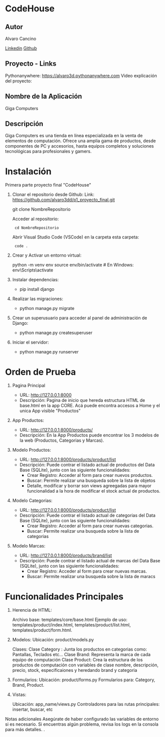 # CodeHouse 

## Autor

Alvaro Cancino 

[Linkedin](https://www.linkedin.com/in/alvarocancino/)
[Github](https://github.com/alvaro3dd)

## Proyecto - Links

Pythonanywhere: https://alvaro3d.pythonanywhere.com
Video explicación del proyecto: 

## Nombre de la Aplicación
Giga Computers


## Descripción
Giga Computers es una tienda en línea especializada en la venta de elementos de computación. Ofrece una amplia gama de productos, desde componentes de PC y accesorios, hasta equipos completos y soluciones tecnológicas para profesionales y gamers.


# **Instalación**
Primera parte proyecto final "CodeHouse"

1. Clonar el repositorio desde Github:
Link: https://github.com/alvaro3dd/p1_proyecto_final.git

    git clone NombreRepositorio

    Acceder al repositorio:

        cd NombreRepositorio

    Abrir  Visual Studio Code (VSCode) en la carpeta esta carpeta:

        code .

2. Crear y Activar un entorno virtual:

    python -m venv env
    source env/bin/activate  # En Windows: env\Scripts\activate

3. Instalar dependencias:

   - pip install django

4. Realizar las migraciones:

    - python manage.py migrate

5. Crear un superusuario para acceder al panel de administración de Django:

    - python manage.py createsuperuser

6. Iniciar el servidor:
    - python manage.py runserver


# **Orden de Prueba**

1. Pagina Principal
    - URL: http://127.0.0.1:8000
    - Descripción: Pagina de inicio que hereda estructura HTML de base.html en la app CORE.
    Acá puede encontra accesos a Home y el unica App visible "Productos"

2. App Productos:
    - URL: http://127.0.0.1:8000/products/
    - Descripción: En la App Productos puede encontrar los 3 modelos de la web (Productos, Categorias y Marcas).

3. Modelo Productos:
     - URL: http://127.0.0.1:8000/products/product/list
     - Descripción: Puede contrar el listado actual de productos del Data Base (SQLite), junto con las siguiente funcionalidades:
        * Crear Registro: Acceder al form para crear nuevos productos.
        * Buscar: Permite realizar una busqueda sobre la lista de objetos
        * Detalle, modificar y borrar son views agreegadas para mayor funcionalidad a la hora de modificar el stock actual de productos.

4. Modelo Categorias:
     - URL: http://127.0.0.1:8000/products/product/list
     - Descripción: Puede contrar el listado actual de categorias del Data Base (SQLite), junto con las siguiente funcionalidades:
        * Crear Registro: Acceder al form para crear nuevas categorias.
        * Buscar: Permite realizar una busqueda sobre la lista de categorias


5. Modelo Marcas:
     - URL: http://127.0.0.1:8000/products/brand/list
     - Descripción: Puede contrar el listado actual de marcas del Data Base (SQLite), junto con las siguiente funcionalidades:
        * Crear Registro: Acceder al form para crear nuevas marcas.
        * Buscar: Permite realizar una busqueda sobre la lista de maracs


# **Funcionalidades Principales**


1. Herencia de HTML:

    Archivo base: templates/core/base.html
    Ejemplo de uso: templates/product/index.html, templates/product/list.html,  templates/product/form.html.

2. Modelos:
    Ubicación: product/models.py

    Clases:
    Clase Category : Junta los productos en categorias como: Pantallas, Teclados etc...
    Clase Brand: Representa la marca de cada equipo de computación
    Clase Product: Crea la estructura de los productos de computación con variables de clase nombre, descripción, precio, stock, especificaiones y heredando brand y categoria

3. Formularios:
    Ubicación: product/forms.py
    Formularios para: Category, Brand, Product.
   
4. Vistas:

    Ubicación: app_name/views.py
    Controladores para las rutas principales: insertar, buscar, etc

Notas adicionales
Asegúrate de haber configurado las variables de entorno si es necesario.
Si encuentras algún problema, revisa los logs en la consola para más detalles. .

